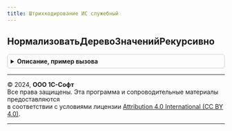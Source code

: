 ```yaml
---
title: Штрихкодирование ИС служебный
---
```



## НормализоватьДеревоЗначенийРекурсивно
<details style="margin: 1em 0; padding: 0.5em; border: 1px solid #ccc; border-radius: 6px;">

<summary style="font-weight: bold; cursor: pointer;">Описание, пример вызова</summary>

```bsl

// Выполняет нормализацию значений кодов маркировки для приведения к значениям,
// аналогичным получаемым из сервиса.
//
// Параметры:
// 	УзелДерева               - ДеревоЗначений,СтрокаДереваЗначений - данные дерева.
// 	ПараметрыНормализацииКМ  - См. РазборКодаМаркировкиИССлужебныйКлиентСервер.ПараметрыНормализацииКодаМаркировки.
// 	ИсходныеЗначенияШрихкода - Соответствие из КлючИЗначение - Соответствие строк и исходных значений для восстановления.
Процедура НормализоватьДеревоЗначенийРекурсивно(УзелДерева, ПараметрыНормализацииКМ, ИсходныеЗначенияШрихкода) Экспорт
```

Пример вызова
```bsl
ШтрихкодированиеИССлужебный.НормализоватьДеревоЗначенийРекурсивно(УзелДерева, ПараметрыНормализацииКМ, ИсходныеЗначенияШрихкода) 
```
</details>

---

© 2024, **ООО 1С-Софт**  
Все права защищены. Эта программа и сопроводительные материалы предоставляются  
в соответствии с условиями лицензии [Attribution 4.0 International (CC BY 4.0)](https://creativecommons.org/licenses/by/4.0/legalcode).

---
